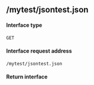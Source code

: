 ## /mytest/jsontest.json
#### Interface type
	GET
#### Interface request address
	/mytest/jsontest.json
#### Return interface
```js

```